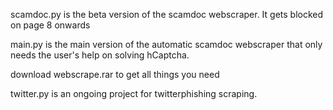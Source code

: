 scamdoc.py is the beta version of the scamdoc webscraper. It gets blocked on page 8 onwards

main.py is the main version of the automatic scamdoc webscraper that only needs the user's help on solving hCaptcha.

download webscrape.rar to get all things you need

twitter.py is an ongoing project for twitterphishing scraping.
